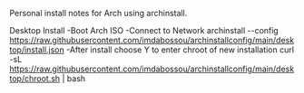 Personal install notes for Arch using archinstall.

Desktop Install
-Boot Arch ISO
-Connect to Network
archinstall --config https://raw.githubusercontent.com/imdabossou/archinstallconfig/main/desktop/install.json
-After install choose Y to enter chroot of new installation
curl -sL https://raw.githubusercontent.com/imdabossou/archinstallconfig/main/desktop/chroot.sh | bash
